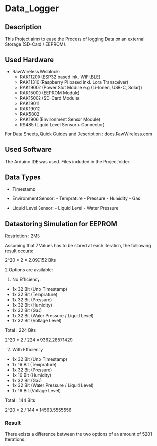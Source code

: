 # Data_Logger

## Description

This Project aims to ease the Process of logging Data on an external Storage (SD-Card / EEPROM).

## Used Hardware

- RawWireless Wisblock:
    - RAK11200 (ESP32 based inkl. WiFi,BLE)
    - RAK11310 (Raspberry Pi based inkl. Lora Transceiver)
    - RAK19002 (Power Slot Module e.g (Li-Ionen, USB-C, Solar))
    - RAK15000 (EEPROM Module)
    - RAK15002 (SD-Card Module)
    - RAK19011
    - RAK19012
    - RAK5802
    - RAK1906  (Environment Sensor Module)
    - RS485    (Liquid Level Sensor + Connector)

For Data Sheets, Quick Guides and Description : docs.RawWireless.com

## Used Software

The Arduino IDE was used.
Files included in the Projectfolder.

## Data Types

- Timestamp

- Environment Sensor:
        - Temprature
        - Pressure
        - Humidity
        - Gas

- Liquid Level Sensor:
        - Liquid Level
        - Water Pressure


## Datastoring Simulation for EEPROM

Restriction : 2MB

Assuming that 7 Values has to be stored at each iteration, the folllowing result occurs:

2^20 * 2 = 2.097.152 Bits

2 Options are available:

1) No Efficiency:

- 1x 32 Bit (Unix Timestamp)
- 1x 32 Bit (Temprature)
- 1x 32 Bit (Pressure)
- 1x 32 Bit (Humidity)
- 1x 32 Bit (Gas)
- 1x 32 Bit (Water Pressure / Liquid Level)
- 1x 32 Bit (Voltage Level)

Total : 224 Bits

2^20 * 2 / 224 = 9362.28571429


2) With Efficiency

- 1x 32 Bit (Unix Timestamp)
- 1x 16 Bit (Temprature)
- 1x 32 Bit (Pressure)
- 1x 16 Bit (Humidity)
- 1x 32 Bit (Gas)
- 1x 32 Bit (Water Pressure / Liquid Level)
- 1x 16 Bit (Voltage Level)

Total : 144 Bits

2^20 * 2 / 144 = 14563.5555556


### Result

There exists a difference between the two options of an amount of 5201 Iterations.